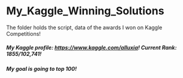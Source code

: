 # My_Kaggle_Winning_Solutions
The folder holds the script, data of the awards I won on Kaggle Competitions!

##### My Kaggle profile: https://www.kaggle.com/alluxia!   Current Rank: 1855/102,741!
##### My goal is going to top 100!
